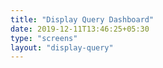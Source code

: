 ```yaml
---
title: "Display Query Dashboard"
date: 2019-12-11T13:46:25+05:30
type: "screens"
layout: "display-query"
---
```


